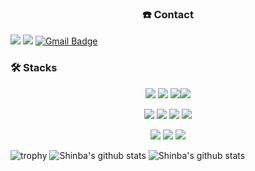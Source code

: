 ### <p align= 'center'>☎️ Contact
<a href="https://www.instagram.com/shin.b_a/" target="_blank"><img src="https://img.shields.io/badge/Instagram-DD2A7B?style=flat-square&logo=Instagram&logoColor=white"/></a>
<a href="https://www.facebook.com/wogur6767/" target="_blank"><img src="https://img.shields.io/badge/Facebook-515BD4?style=flat-square&logo=Facebook&logoColor=white"/></a>
[![Gmail Badge](https://img.shields.io/badge/Gmail-d14836?style=flat-square&logo=Gmail&logoColor=white&link=mailto:tiswogur6767@gmail.com)](mailto:tiswogur6767@gmail.com)</p>


### 🛠️ Stacks
<p align= 'center'>
<img src="https://img.shields.io/badge/Html5-E34F26?style=flat-square&logo=Html5&logoColor=white"/> <img src="https://img.shields.io/badge/CSS3-1572B6?style=flat-square&logo=CSS3&logoColor=white"/> <img src="https://img.shields.io/badge/JavaScript-F7DF1E?style=flat-square&logo=JavaScript&logoColor=white"/><img src="https://img.shields.io/badge/ReactJS-61DAFB?style=flat-square&logo=React&logoColor=white"/>  
</p>
<p align= 'center'> <img src="https://img.shields.io/badge/Django-092E20?style=flat-square&logo=Django&logoColor=white"/> <img src="https://img.shields.io/badge/MySQL-4479A1?style=flat-square&logo=MySQL&logoColor=white"/> <img src="https://img.shields.io/badge/Kotlin-007ACC?style=flat-square&logo=Kotlin&logoColor=white"/> <img src="https://img.shields.io/badge/Android-A4C639?style=flat-square&logo=Android&logoColor=white"/> 
</p>
<p align= 'center'> <img src="https://img.shields.io/badge/Python-3776AB?style=flat-square&logo=Python&logoColor=white"/> <img src="https://img.shields.io/badge/Java-007396?style=flat-square&logo=Java&logoColor=white"/> <img src="https://img.shields.io/badge/C++-00599C?style=flat-square&logo=Cplusplus&logoColor=white"/></p>

![trophy](https://github-profile-trophy.vercel.app/?username=Shin-723&theme=tokyonight)
![Shinba's github stats](https://github-readme-stats.vercel.app/api?username=Shin-723&theme=tokyonight&show_icons=true)
![Shinba's github stats](https://github-readme-stats.vercel.app/api/top-langs/?username=Shin-723&show_icons=true&theme=tokyonight&layout=compact)

